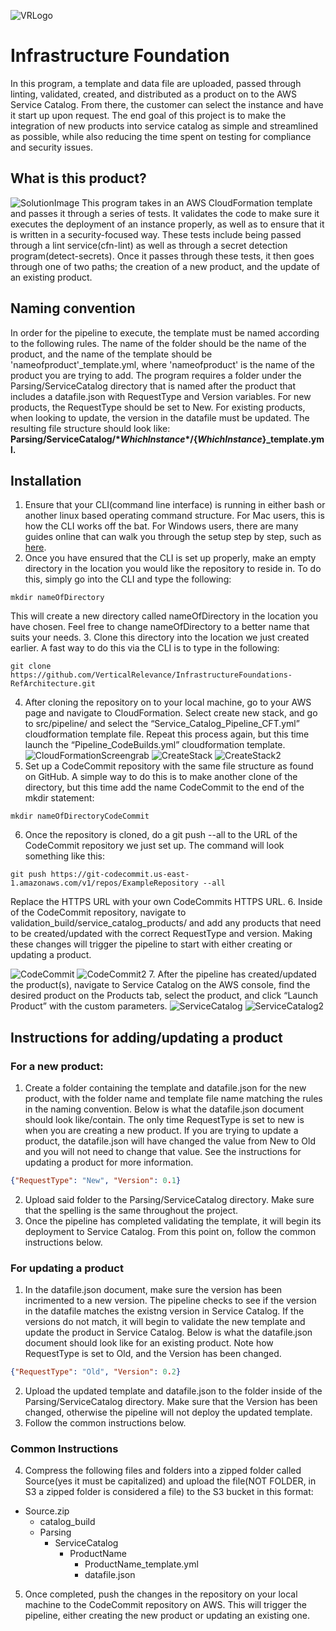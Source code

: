 ![VRLogo](src/Images/vr-logo.png)
# **Infrastructure Foundation**
In this program, a template and data file are uploaded, passed through linting, validated, created, and distributed as a product on to the AWS Service Catalog. From there, the customer can select the instance and have it start up upon request. The end goal of this project is to make the integration of new products into service catalog as simple and streamlined as possible, while also reducing the time spent on testing for compliance and security issues.
## **What is this product?**
![SolutionImage](src/Images/Flowchart.png)
This program takes in an AWS CloudFormation template and passes it through a series of tests. It validates the code to make sure it executes the deployment of an instance properly, as well as to ensure that it is written in a security-focused way. These tests include being passed through a lint service(cfn-lint) as well as through a secret detection program(detect-secrets). Once it passes through these tests, it then goes through one of two paths; the creation of a new product, and the update of an existing product.
## **Naming convention**
In order for the pipeline to execute, the template must be named according to the following rules. The name of the folder should be the name of the product, and the name of the template should be 'nameofproduct'_template.yml, where 'nameofproduct' is the name of the product you are trying to add. The program requires a folder under the Parsing/ServiceCatalog directory that is named after the product that includes a datafile.json with RequestType and Version variables. For new products, the RequestType should be set to New. For existing products, when looking to update, the version in the datafile must be updated. The resulting file structure should look like:  
**Parsing/ServiceCatalog/${*WhichInstance*}/${*WhichInstance*}_template.yml.**

## **Installation** ##
1. Ensure that your CLI(command line interface) is running in either bash or another linux based operating command structure. For Mac users, this is how the CLI works off the bat. For Windows users, there are many guides online that can walk you through the setup step by step, such as [here](https://www.howtogeek.com/249966/how-to-install-and-use-the-linux-bash-shell-on-windows-10/).
2. Once you have ensured that the CLI is set up properly, make an empty directory in the location you would like the repository to reside in. To do this, simply go into the CLI and type the following:
```
mkdir nameOfDirectory
```
This will create a new directory called nameOfDirectory in the location you have chosen. Feel free to change nameOfDirectory to a better name that suits your needs.
3. Clone this directory into the location we just created earlier. A fast way to do this via the CLI is to type in the following:
```
git clone https://github.com/VerticalRelevance/InfrastructureFoundations-RefArchitecture.git
```
4. After cloning the repository on to your local machine, go to your AWS page and navigate to CloudFormation. Select create new stack, and go to src/pipeline/ and select the “Service_Catalog_Pipeline_CFT.yml” cloudformation template file. Repeat this process again, but this time launch the “Pipeline_CodeBuilds.yml” cloudformation template.
![CloudFormationScreengrab](src/Images/CloudFormationScreengrab.png)
![CreateStack](src/Images/CreateStack.png)
![CreateStack2](src/Images/CreateStack2.png)
5. Set up a CodeCommit repository with the same file structure as found on GitHub. A simple way to do this is to make another clone of the directory, but this time add the name CodeCommit to the end of the mkdir statement:
```
mkdir nameOfDirectoryCodeCommit
```
6. Once the repository is cloned, do a git push --all to the URL of the CodeCommit repository we just set up. The command will look something like this:
```
git push https://git-codecommit.us-east-1.amazonaws.com/v1/repos/ExampleRepository --all
```
Replace the HTTPS URL with your own CodeCommits HTTPS URL.
6. Inside of the CodeCommit repository, navigate to validation_build/service_catalog_products/ and add any products that need to be created/updated with the correct RequestType and version. Making these changes will trigger the pipeline to start with either creating or updating a product.
 
![CodeCommit](src/Images/CodeCommit.png)
![CodeCommit2](src/Images/CodeCommit2.png)
7. After the pipeline has created/updated the product(s), navigate to Service Catalog on the AWS console, find the desired product on the Products tab, select the product, and click “Launch Product” with the custom parameters.
![ServiceCatalog](src/Images/ServiceCatalog.png)
![ServiceCatalog2](src/Images/ServiceCatalog2.png)


## **Instructions for adding/updating a product**

### For a new product:
1. Create a folder containing the template and datafile.json for the new product, with the folder name and template file name matching the rules in the naming convention. Below is what the datafile.json document should look like/contain. The only time RequestType is set to new is when you are creating a new product. If you are trying to update a product, the datafile.json will have changed the value from New to Old and you will not need to change that value. See the instructions for updating a product for more information.
```json
{"RequestType": "New", "Version": 0.1}
```
2. Upload said folder to the Parsing/ServiceCatalog directory. Make sure that the spelling is the same throughout the project. 
3. Once the pipeline has completed validating the template, it will begin its deployment to Service Catalog. From this point on, follow the common instructions below.

### For updating a product
1. In the datafile.json document, make sure the version has been incrimented to a new version. The pipeline checks to see if the version in the datafile matches the existng version in Service Catalog. If the versions do not match, it will begin to validate the new template and update the product in Service Catalog. Below is what the datafile.json document should look like for an existing product. Note how RequestType is set to Old, and the Version has been changed.
```json
{"RequestType": "Old", "Version": 0.2}
```

2. Upload the updated template and datafile.json to the folder inside of the Parsing/ServiceCatalog directory. Make sure that the Version has been changed, otherwise the pipeline will not deploy the updated template.
3. Follow the common instructions below.

### Common Instructions

4. Compress the following files and folders into a zipped folder called Source(yes it must be capitalized) and upload the file(NOT FOLDER, in S3 a zipped folder is considered a file) to the S3 bucket in this format:
- Source.zip
    - catalog_build
    - Parsing
        - ServiceCatalog
            - ProductName
                - ProductName_template.yml
                - datafile.json

5. Once completed, push the changes in the repository on your local machine to the CodeCommit repository on AWS. This will trigger the pipeline, either creating the new product or updating an existing one. 